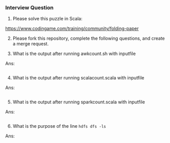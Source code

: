 ### Interview Question

1. Please solve this puzzle in Scala:

https://www.codingame.com/training/community/folding-paper

2. Please fork this repository, complete the following questions, and create a merge request.

3. What is the output after running awkcount.sh with inputfile

Ans:

```
```

4. What is the output after running scalacount.scala with inputfile

Ans:

```
```

5. What is the output after running sparkcount.scala with inputfile

Ans:

```
```

6. What is the purpose of the line `hdfs dfs -ls`

Ans:

```
```
